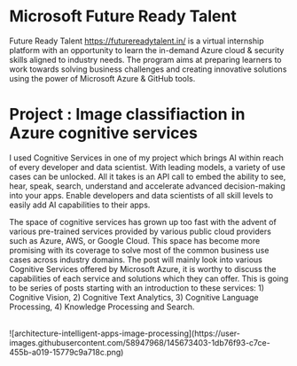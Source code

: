 # Microsoft Future Ready Talent

Future Ready Talent https://futurereadytalent.in/ is a virtual internship platform with an opportunity to learn the in-demand Azure cloud & security skills aligned to industry needs. The program aims at preparing learners to work towards solving business challenges and creating innovative solutions using the power of Microsoft Azure & GitHub tools.

# Project : Image classifiaction in Azure cognitive services 

I used Cognitive Services in one of my project which brings AI within reach of every developer and data scientist. With leading models, a variety of use cases can be unlocked. All it takes is an API call to embed the ability to see, hear, speak, search, understand and accelerate advanced decision-making into your apps. Enable developers and data scientists of all skill levels to easily add AI capabilities to their apps.

The space of cognitive services has grown up too fast with the advent of various pre-trained services provided by various public cloud providers such as Azure, AWS, or Google Cloud. This space has become more promising with its coverage to solve most of the common business use cases across industry domains.
The post will mainly look into various Cognitive Services offered by Microsoft Azure, it is worthy to discuss the capabilities of each service and solutions which they can offer. This is going to be series of posts starting with an introduction to these services: 1) Cognitive Vision, 2) Cognitive Text Analytics, 3) Cognitive Language Processing, 4) Knowledge Processing and Search.





<br/>
![architecture-intelligent-apps-image-processing](https://user-images.githubusercontent.com/58947968/145673403-1db76f93-c7ce-455b-a019-15779c9a718c.png)

<br/>
